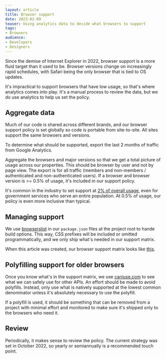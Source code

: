 ```yaml
---
layout: article
title: Browser support
date: 2023-02-09
teaser: Using analytics data to decide what browsers to support
tags:
- Browsers
audience:
- Developers
- Designers
---
```

Since the demise of Internet Explorer in 2022, browser support is a more fluid target than it used to be. Browser versions change on increasingly rapid schedules, with Safari being the only browser that is tied to OS updates. 

It's impractical to support browsers that have low usage, so that's where analytics comes into play. It's a manual process to review the data, but we do use analytics to help us set the policy. 

## Aggregate data
Much of our code is shared across different brands, and our browser support policy is set globally so code is portable from site-to-site. All sites support the same browsers and versions. 

To determine what should be supported, export the last 2 months of traffic from Google Analytics. 

Aggregate the browsers and major versions so that we get a total picture of usage across our properties. This should be browser by user and not by page view. The export is for all traffic (members and non-members / authenticated and non-authenticated users). If a browser and browser version is >= 0.5% of usage, it's included in our support policy. 

It's common in the industry to set support at [2% of overall usage](https://gds.blog.gov.uk/2012/01/25/support-for-browsers/), even for government services who serve an entire population. At 0.5% of usage, our policy is even more inclusive than typical.

## Managing support
We use [browserslist](https://browsersl.ist/) in our `package.json` files at the project root to hande build options. This way, CSS prefixes will be included or omitted programmatically, and we only ship what's needed in our support matrix. 

When this article was created, our browser support matrix looks like [this](https://browsersl.ist/#q=%3E+0.25%25+and+not+Android+%3C%3D+4.4+and+not+dead%2C+safari+%3E%3D+12%2C+ios_saf+%3E%3D+12).

## Polyfilling support for older browsers
Once you know what's in the support matrix, we use [caniuse.com](https://caniuse.com) to see what we can safely use for other APIs. An effort should be made to avoid polyfills. Instead, only use what is natively supported at the lowest common denominator unless it's absolutely necessary to use the polyfill.

If a polyfill is used, it should be something that can be removed from a project with minimal effort and monitored to make sure it's shipped only to the browsers who need it.

## Review
Periodically, it makes sense to review the policy. The current strategy was set in October 2022, so yearly or semiannually is a recommended touch point.

